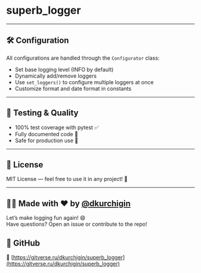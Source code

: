 # superb_logger

---

## 🛠️ Configuration

All configurations are handled through the `Configurator` class:

- Set base logging level (INFO by default)
- Dynamically add/remove loggers
- Use `set_loggers()` to configure multiple loggers at once
- Customize format and date format in constants

---

## 🧪 Testing & Quality

- 100% test coverage with pytest ✅
- Fully documented code 📘
- Safe for production use 💼

---

## 📄 License

MIT License — feel free to use it in any project! 🎉

---

## 🧑‍💻 Made with ❤️ by [@dkurchigin](https://gitverse.ru/dkurchigin)

Let’s make logging fun again! 😄  
Have questions? Open an issue or contribute to the repo!

## 🐙 GitHub

🔗 [https://gitverse.ru/dkurchigin/superb_logger](https://gitverse.ru/dkurchigin/superb_logger)
